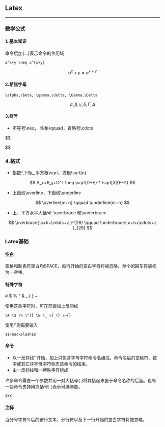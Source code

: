 ## Latex

---

### 数学公式

#### 1. 基本知识

命令后加{...}表示命令的作用域

```
a^x+y \neq a^{x+y}
```


$$
a^x+y \neq a^{x+y}
$$


#### 2.希腊字母

```
\alpha,\beta, \gamma,\delta, \Gamma,\Delta
```


$$
 \alpha,\beta, \gamma,\delta, \Gamma,\Delta
$$


#### 3.符号
- 不等号\neq， 空格\qquad，省略号\cdots


$$

$$


### 4.格式
- 指数^,下标\_,平方根\sqrt，方根\sqrt\[n\]


$$
A_x+B_y+C^z \neq \sqrt{D+E} * \sqrt[3]{F-G}
$$


- 上画线\overline，下画线\underline


$$
\overline{m+n} \qquad \underline{m+n}
$$

- 上、下方水平大括号: \overbrace 和\underbrace

$$
\overbrace{ a+b+\cdots+z }^{26} \qquad \underbrace{ a+b+\cdots+z }_{26}
$$


### Latex基础

#### 空白

空格和制表符空白均SPACE，每行开始的空白字符将被忽略，单个的回车符被视为一空格。

#### 特殊字符

\# $ % ^ & \_ { } ~

使用这些字符时，可在前面加上反斜线

```
\# \$ \% \^{} \& \_ \{ \} \~{}
```

使用'\'则需要输入

```
$$\backslash$$
```

#### 命令

* 以一反斜线'\'开始，加上只包含字母字符命令名组成。命令名后的空格符、数字或其它非字母字符标志该命令的结束。
* 由一反斜线和一特殊字符组成 

许多命令需要一个参数并用一对大括号{ }将其括起来置于命令名称的后面。也有一些命令支持用方括号\[ \]表示可选参数。

```cpp
XXX
```

#### 注释

百分号字符%后的该行文本，分行符以及下一行开始的空白字符将被忽略。

